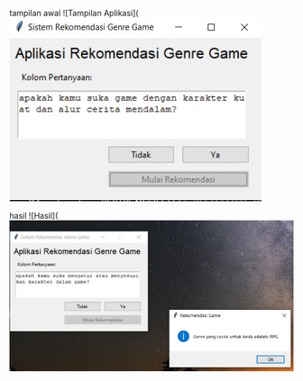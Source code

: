 tampilan awal
![Tampilan Aplikasi](![Tampilan Gambar](ss%20prolog/gambar%201.jpg)

hasil
![Hasil](![Tampilan Gambar](ss%20prolog/gambar%202.jpg)
